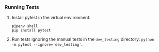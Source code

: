 ### Running Tests

1. Install pytest in the virtual environment:
   ```
   pipenv shell
   pip install pytest
   ```
1. Run tests ignoring the manual tests in the `dev_testing` directory:
   `python -m pytest --ignore='dev_testing'`.